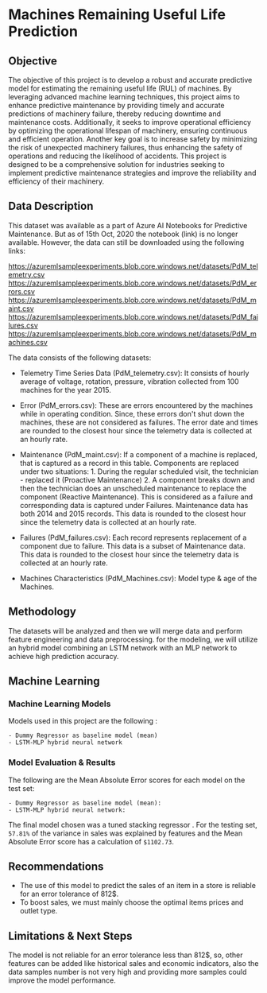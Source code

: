 # Machines Remaining Useful Life Prediction

## Objective

The objective of this project is to develop a robust and accurate predictive model for estimating the remaining useful life (RUL) of machines. By leveraging advanced machine learning techniques, this project aims to enhance predictive maintenance by providing timely and accurate predictions of machinery failure, thereby reducing downtime and maintenance costs. Additionally, it seeks to improve operational efficiency by optimizing the operational lifespan of machinery, ensuring continuous and efficient operation. Another key goal is to increase safety by minimizing the risk of unexpected machinery failures, thus enhancing the safety of operations and reducing the likelihood of accidents. This project is designed to be a comprehensive solution for industries seeking to implement predictive maintenance strategies and improve the reliability and efficiency of their machinery.

## Data Description
This dataset was available as a part of Azure AI Notebooks for Predictive Maintenance. But as of 15th Oct, 2020 the notebook (link) is no longer available. However, the data can still be downloaded using the following links:

https://azuremlsampleexperiments.blob.core.windows.net/datasets/PdM_telemetry.csv
https://azuremlsampleexperiments.blob.core.windows.net/datasets/PdM_errors.csv
https://azuremlsampleexperiments.blob.core.windows.net/datasets/PdM_maint.csv
https://azuremlsampleexperiments.blob.core.windows.net/datasets/PdM_failures.csv
https://azuremlsampleexperiments.blob.core.windows.net/datasets/PdM_machines.csv

The data consists of the following datasets:

- Telemetry Time Series Data (PdM_telemetry.csv): It consists of hourly average of voltage, rotation, pressure, vibration collected from 100 machines for the year 2015.

- Error (PdM_errors.csv): These are errors encountered by the machines while in operating condition. Since, these errors don't shut down the machines, these are not considered as failures. The error date and times are rounded to the closest hour since the telemetry data is collected at an hourly rate.

- Maintenance (PdM_maint.csv): If a component of a machine is replaced, that is captured as a record in this table. Components are replaced under two situations: 1. During the regular scheduled visit, the technician - replaced it (Proactive Maintenance) 2. A component breaks down and then the technician does an unscheduled maintenance to replace the component (Reactive Maintenance). This is considered as a failure and corresponding data is captured under Failures. Maintenance data has both 2014 and 2015 records. This data is rounded to the closest hour since the telemetry data is collected at an hourly rate.

- Failures (PdM_failures.csv): Each record represents replacement of a component due to failure. This data is a subset of Maintenance data. This data is rounded to the closest hour since the telemetry data is collected at an hourly rate.

- Machines Characteristics (PdM_Machines.csv): Model type & age of the Machines.

## Methodology

The datasets will be analyzed and then we will merge data and perform feature engineering and data preprocessing. for the modeling, we will utilize an hybrid model combining an LSTM network with an MLP network to achieve high prediction accuracy.

## Machine Learning 

### Machine Learning Models

Models used in this project are the following :

    - Dummy Regressor as baseline model (mean)
    - LSTM-MLP hybrid neural network
    
### Model Evaluation & Results

The following are the Mean Absolute Error scores for each model on the test set:

    - Dummy Regressor as baseline model (mean): 
    - LSTM-MLP hybrid neural network: 

The final model chosen was a tuned stacking regressor . For the testing set, `57.81%` of the variance in sales was explained by features and the Mean Absolute 
Error score has a calculation of `$1102.73`.

## Recommendations
- The use of this model to predict the sales of an item in a store is reliable for an error tolerance of 812$.
- To boost sales, we must mainly choose the optimal items prices and outlet type.

## Limitations & Next Steps

The model is not reliable for an error tolerance less than 812$, so, other features can be added like historical sales and economic indicators, also the
data samples number is not very high and providing more samples could improve the model performance.


 
